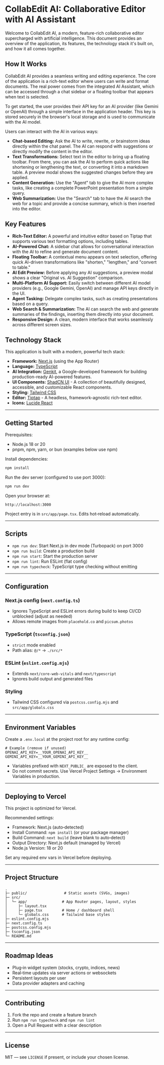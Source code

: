 # CollabEdit AI: Collaborative Editor with AI Assistant

Welcome to CollabEdit AI, a modern, feature-rich collaborative editor supercharged with artificial intelligence. This document provides an overview of the application, its features, the technology stack it's built on, and how it all comes together.

## How It Works

CollabEdit AI provides a seamless writing and editing experience. The core of the application is a rich-text editor where users can write and format documents. The real power comes from the integrated AI Assistant, which can be accessed through a chat sidebar or a floating toolbar that appears when text is selected.

To get started, the user provides their API key for an AI provider (like Gemini or OpenAI) through a simple interface in the application header. This key is stored securely in the browser's local storage and is used to communicate with the AI model.

Users can interact with the AI in various ways:

- **Chat-based Editing:** Ask the AI to write, rewrite, or brainstorm ideas directly within the chat panel. The AI can respond with suggestions or directly modify the content in the editor.
- **Text Transformations:** Select text in the editor to bring up a floating toolbar. From there, you can ask the AI to perform quick actions like shortening or lengthening the text, or converting it into a markdown table. A preview modal shows the suggested changes before they are applied.
- **Content Generation:** Use the "Agent" tab to give the AI more complex tasks, like creating a complete PowerPoint presentation from a simple query.
- **Web Summarization:** Use the "Search" tab to have the AI search the web for a topic and provide a concise summary, which is then inserted into the editor.

## Key Features

- **Rich-Text Editor:** A powerful and intuitive editor based on Tiptap that supports various text formatting options, including tables.
- **AI-Powered Chat:** A sidebar chat allows for conversational interaction with the AI to refine and generate document content.
- **Floating Toolbar:** A contextual menu appears on text selection, offering quick AI-driven transformations like "shorten," "lengthen," and "convert to table."
- **AI Edit Preview:** Before applying any AI suggestions, a preview modal shows a clear "Original vs. AI Suggestion" comparison.
- **Multi-Platform AI Support:** Easily switch between different AI model providers (e.g., Google Gemini, OpenAI) and manage API keys directly in the UI.
- **Agent Tasking:** Delegate complex tasks, such as creating presentations based on a query.
- **Web Search & Summarization:** The AI can search the web and generate summaries of the findings, inserting them directly into your document.
- **Responsive Design:** A clean, modern interface that works seamlessly across different screen sizes.

## Technology Stack

This application is built with a modern, powerful tech stack:

- **Framework:** [Next.js](https://nextjs.org/) (using the App Router)
- **Language:** [TypeScript](https://www.typescriptlang.org/)
- **AI Integration:** [Genkit](https://firebase.google.com/docs/genkit), a Google-developed framework for building production-ready AI-powered features.
- **UI Components:** [ShadCN UI](https://ui.shadcn.com/) - A collection of beautifully designed, accessible, and customizable React components.
- **Styling:** [Tailwind CSS](https://tailwindcss.com/)
- **Editor:** [Tiptap](https://tiptap.dev/) - A headless, framework-agnostic rich-text editor.
- **Icons:** [Lucide React](https://lucide.dev/)

---

## Getting Started

Prerequisites:

- Node.js 18 or 20
- pnpm, npm, yarn, or bun (examples below use npm)

Install dependencies:

```bash
npm install
```

Run the dev server (configured to use port 3000):

```bash
npm run dev
```

Open your browser at:

```
http://localhost:3000
```

Project entry is in `src/app/page.tsx`. Edits hot‑reload automatically.

---

## Scripts

- `npm run dev`: Start Next.js in dev mode (Turbopack) on port 3000
- `npm run build`: Create a production build
- `npm run start`: Start the production server
- `npm run lint`: Run ESLint (flat config)
- `npm run typecheck`: TypeScript type checking without emitting

---

## Configuration

### Next.js config (`next.config.ts`)

- Ignores TypeScript and ESLint errors during build to keep CI/CD unblocked (adjust as needed)
- Allows remote images from `placehold.co` and `picsum.photos`

### TypeScript (`tsconfig.json`)

- `strict` mode enabled
- Path alias: `@/*` → `./src/*`

### ESLint (`eslint.config.mjs`)

- Extends `next/core-web-vitals` and `next/typescript`
- Ignores build output and generated files

### Styling

- Tailwind CSS configured via `postcss.config.mjs` and `src/app/globals.css`

---

## Environment Variables

Create a `.env.local` at the project root for any runtime config:

```
# Example (remove if unused)
OPENAI_API_KEY=__YOUR_OPENAI_API_KEY__
GEMINI_API_KEY=__YOUR_GEMINI_API_KEY__
```

- Variables prefixed with `NEXT_PUBLIC_` are exposed to the client.
- Do not commit secrets. Use Vercel Project Settings → Environment Variables in production.

---

## Deploying to Vercel

This project is optimized for Vercel.

Recommended settings:

- Framework: Next.js (auto‑detected)
- Install Command: `npm install` (or your package manager)
- Build Command: `next build` (leave blank to auto‑detect)
- Output Directory: Next.js default (managed by Vercel)
- Node.js Version: 18 or 20

Set any required env vars in Vercel before deploying.

---

## Project Structure

```
.
├─ public/                 # Static assets (SVGs, images)
├─ src/
│  └─ app/                # App Router pages, layout, styles
│     ├─ layout.tsx
│     ├─ page.tsx         # Home / dashboard shell
│     └─ globals.css      # Tailwind base styles
├─ eslint.config.mjs
├─ next.config.ts
├─ postcss.config.mjs
├─ tsconfig.json
└─ README.md
```

---

## Roadmap Ideas

- Plug‑in widget system (stocks, crypto, indices, news)
- Real‑time updates via server actions or websockets
- Persistent layouts per user
- Data provider adapters and caching

---

## Contributing

1. Fork the repo and create a feature branch
2. Run `npm run typecheck` and `npm run lint`
3. Open a Pull Request with a clear description

---

## License

MIT — see `LICENSE` if present, or include your chosen license.
